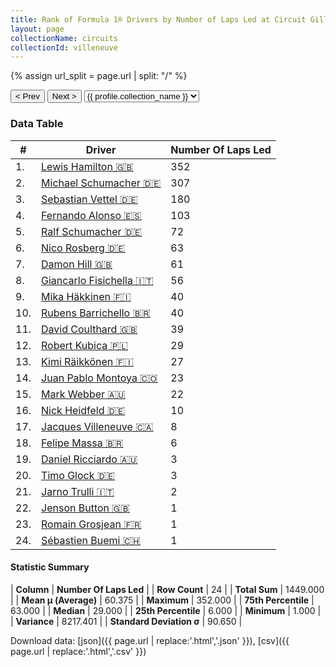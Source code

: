 ```yaml
---
title: Rank of Formula 1® Drivers by Number of Laps Led at Circuit Gilles Villeneuve
layout: page
collectionName: circuits
collectionId: villeneuve
---
```


{% assign url_split = page.url | split: "/" %}
<div id="collection-navigation">
<button onclick="selector.options[selector.selectedIndex-1].value && (window.location = selector.options[selector.selectedIndex-1].value);">&lt; Prev</button>
<button onclick="selector.options[selector.selectedIndex+1].value && (window.location = selector.options[selector.selectedIndex+1].value);">Next &gt;</button>
<select id="selector" onchange="this.options[this.selectedIndex].value && (window.location = this.options[this.selectedIndex].value);">
  {% for collectionId in site.data[page.collectionName].refs %}
    {% if collectionId == page.collectionId %}
      {% assign selected = "selected" %}
    {% else %}
      {% assign selected = "" %}
    {% endif %}
    {% assign profile = site.data[page.collectionName][collectionId].profile %}
    <option value="/f1/{{ page.collectionName }}/{{ collectionId }}/{{ url_split[4] }}" {{ selected }}>{{ profile.collection_name }}</option>
  {% endfor %}
</select>
</div>

<canvas id="chart" width="400" height="180"></canvas>
<script>
var data = {
  "labels" : [
    "Lewis Hamilton",
    "Michael Schumacher",
    "Sebastian Vettel",
    "Fernando Alonso",
    "Ralf Schumacher",
    "Nico Rosberg",
    "Damon Hill",
    "Giancarlo Fisichella",
    "Mika Häkkinen",
    "Rubens Barrichello",
    "David Coulthard",
    "Robert Kubica",
    "Kimi Räikkönen",
    "Juan Pablo Montoya",
    "Mark Webber",
    "Nick Heidfeld",
    "Jacques Villeneuve",
    "Felipe Massa",
    "Daniel Ricciardo",
    "Timo Glock",
    "Jarno Trulli",
    "Jenson Button",
    "Romain Grosjean",
    "Sébastien Buemi"
  ],
  "datasets" : [
    {
      "label" : "Number Of Laps Led",
      "data" : [
        352,
        307,
        180,
        103,
        72,
        63,
        61,
        56,
        40,
        40,
        39,
        29,
        27,
        23,
        22,
        10,
        8,
        6,
        3,
        3,
        2,
        1,
        1,
        1
      ],
      "borderColor" : [
        "#1D181E",
        "#1D181E",
        "#1D181E",
        "#1D181E",
        "#1D181E",
        "#1D181E",
        "#1D181E",
        "#1D181E",
        "#1D181E",
        "#1D181E",
        "#1D181E",
        "#1D181E",
        "#1D181E",
        "#1D181E",
        "#1D181E",
        "#1D181E",
        "#1D181E",
        "#1D181E",
        "#1D181E",
        "#1D181E",
        "#1D181E",
        "#1D181E",
        "#1D181E",
        "#1D181E"
      ],
      "borderWidth" : 1,
      "backgroundColor" : [
        "#9C8E8D",
        "#9C8E8D",
        "#9C8E8D",
        "#9C8E8D",
        "#9C8E8D",
        "#9C8E8D",
        "#9C8E8D",
        "#9C8E8D",
        "#9C8E8D",
        "#9C8E8D",
        "#9C8E8D",
        "#9C8E8D",
        "#9C8E8D",
        "#9C8E8D",
        "#9C8E8D",
        "#9C8E8D",
        "#9C8E8D",
        "#9C8E8D",
        "#9C8E8D",
        "#9C8E8D",
        "#9C8E8D",
        "#9C8E8D",
        "#9C8E8D",
        "#9C8E8D"
      ]
    }
  ]
};
var options = {
  legend: {
    display: false
  },
  scales: {
    xAxes: [{
      ticks: {
        beginAtZero: true,
        maxRotation: 180,
        display: window.innerWidth > 800
      }
    }],
    yAxes: [{
      ticks: {
        beginAtZero: true
      }
    }]
  },
  onResize: function(chart, size) {
    chart.options.scales.xAxes[0].ticks.display = size.width > 800;
  }
};
var chart = new Chart("chart", {
    data: data,
    type: 'bar',
    options: options
});
</script>



### Data Table

| # | Driver | Number Of Laps Led |
|--|--|--|
| 1. | [Lewis Hamilton 🇬🇧](/f1/drivers/hamilton) | 352 |
| 2. | [Michael Schumacher 🇩🇪](/f1/drivers/michael_schumacher) | 307 |
| 3. | [Sebastian Vettel 🇩🇪](/f1/drivers/vettel) | 180 |
| 4. | [Fernando Alonso 🇪🇸](/f1/drivers/alonso) | 103 |
| 5. | [Ralf Schumacher 🇩🇪](/f1/drivers/ralf_schumacher) | 72 |
| 6. | [Nico Rosberg 🇩🇪](/f1/drivers/rosberg) | 63 |
| 7. | [Damon Hill 🇬🇧](/f1/drivers/damon_hill) | 61 |
| 8. | [Giancarlo Fisichella 🇮🇹](/f1/drivers/fisichella) | 56 |
| 9. | [Mika Häkkinen 🇫🇮](/f1/drivers/hakkinen) | 40 |
| 10. | [Rubens Barrichello 🇧🇷](/f1/drivers/barrichello) | 40 |
| 11. | [David Coulthard 🇬🇧](/f1/drivers/coulthard) | 39 |
| 12. | [Robert Kubica 🇵🇱](/f1/drivers/kubica) | 29 |
| 13. | [Kimi Räikkönen 🇫🇮](/f1/drivers/raikkonen) | 27 |
| 14. | [Juan Pablo Montoya 🇨🇴](/f1/drivers/montoya) | 23 |
| 15. | [Mark Webber 🇦🇺](/f1/drivers/webber) | 22 |
| 16. | [Nick Heidfeld 🇩🇪](/f1/drivers/heidfeld) | 10 |
| 17. | [Jacques Villeneuve 🇨🇦](/f1/drivers/villeneuve) | 8 |
| 18. | [Felipe Massa 🇧🇷](/f1/drivers/massa) | 6 |
| 19. | [Daniel Ricciardo 🇦🇺](/f1/drivers/ricciardo) | 3 |
| 20. | [Timo Glock 🇩🇪](/f1/drivers/glock) | 3 |
| 21. | [Jarno Trulli 🇮🇹](/f1/drivers/trulli) | 2 |
| 22. | [Jenson Button 🇬🇧](/f1/drivers/button) | 1 |
| 23. | [Romain Grosjean 🇫🇷](/f1/drivers/grosjean) | 1 |
| 24. | [Sébastien Buemi 🇨🇭](/f1/drivers/buemi) | 1 |

#### Statistic Summary

| **Column** | **Number Of Laps Led** |
| **Row Count** | 24 |
| **Total Sum** | 1449.000 |
| **Mean μ (Average)** | 60.375 |
| **Maximum** | 352.000 |
| **75th Percentile** | 63.000 |
| **Median** | 29.000 |
| **25th Percentile** | 6.000 |
| **Minimum** | 1.000 |
| **Variance** | 8217.401 |
| **Standard Deviation σ** | 90.650 |

Download data: [json]({{ page.url | replace:'.html','.json' }}), [csv]({{ page.url | replace:'.html','.csv' }})
